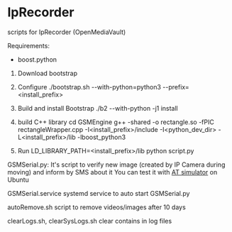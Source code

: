 # IpRecorder
scripts for IpRecorder (OpenMediaVault)

Requirements:

- boost.python
1. Download bootstrap

2. Configure
./bootstrap.sh --with-python=python3 --prefix=<install_prefix>

3. Build and install Bootstrap
./b2 --with-python -j1 install

4. build C++ library
cd GSMEngine
g++ -shared -o rectangle.so -fPIC rectangleWrapper.cpp -I<install_prefix>/include -I<python_dev_dir> -L<install_prefix>/lib -lboost_python3

5. Run
LD_LIBRARY_PATH=<install_prefix>/lib python script.py

GSMSerial.py:
It's script to verify new image (created by IP Camera during moving) and inform by SMS about it
You can test it with [AT simulator](https://github.com/celersms/AT-Emulator) on Ubuntu 

GSMSerial.service
systemd service to auto start GSMSerial.py

autoRemove.sh
script to remove videos/images after 10 days

clearLogs.sh, clearSysLogs.sh
clear contains in log files



